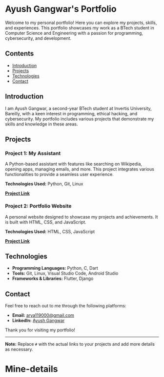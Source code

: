 # Ayush Gangwar's Portfolio

Welcome to my personal portfolio! Here you can explore my projects, skills, and experiences. This portfolio showcases my work as a BTech student in Computer Science and Engineering with a passion for programming, cybersecurity, and development.

## Contents

- [Introduction](#introduction)
- [Projects](#projects)
- [Technologies](#technologies)
- [Contact](#contact)

## Introduction

I am Ayush Gangwar, a second-year BTech student at Invertis University, Bareilly, with a keen interest in programming, ethical hacking, and cybersecurity. My portfolio includes various projects that demonstrate my skills and knowledge in these areas.

## Projects

### Project 1: My Assistant
A Python-based assistant with features like searching on Wikipedia, opening apps, managing emails, and more. This project integrates various functionalities to provide a seamless user experience.

**Technologies Used:** Python, Git, Linux

**[Project Link](#)**

### Project 2: Portfolio Website
A personal website designed to showcase my projects and achievements. It is built with HTML, CSS, and JavaScript.

**Technologies Used:** HTML, CSS, JavaScript

**[Project Link](#)**

## Technologies

- **Programming Languages:** Python, C, Dart
- **Tools:** Git, Linux, Visual Studio Code, Android Studio
- **Frameworks & Libraries:** Flutter, Django

## Contact

Feel free to reach out to me through the following platforms:

- **Email:** [arya119000@gmail.com](mailto:arya119000@gmail.com)
- **LinkedIn:** [Ayush Gangwar](https://www.linkedin.com/in/ayush-gangwar-3b3526237)

Thank you for visiting my portfolio!

---

**Note:** Replace `#` with the actual links to your projects and add more details as necessary.
# Mine-details
